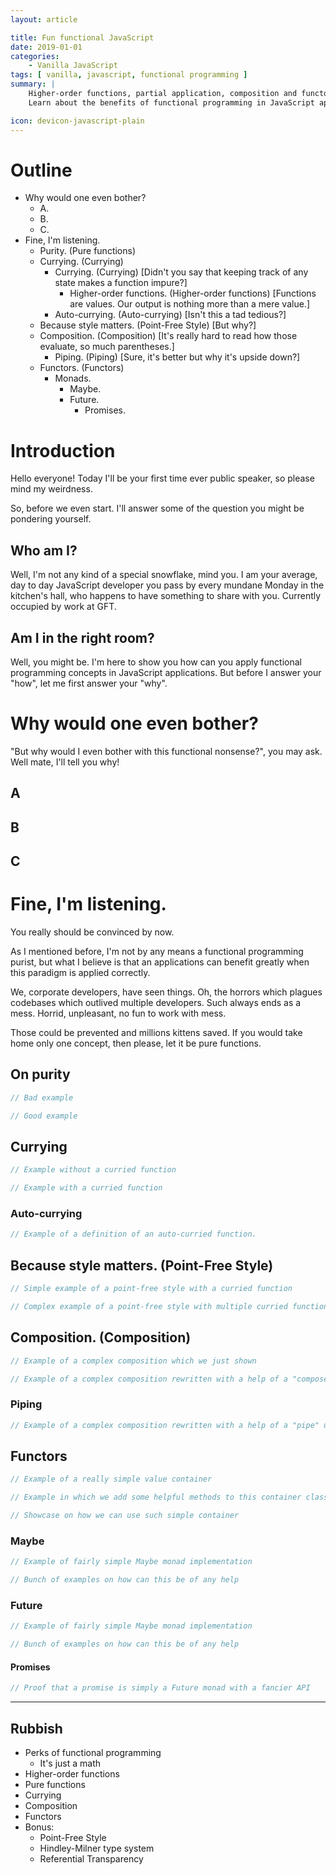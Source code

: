 ```yaml
---
layout: article

title: Fun functional JavaScript
date: 2019-01-01
categories:
    - Vanilla JavaScript
tags: [ vanilla, javascript, functional programming ]
summary: |
    Higher-order functions, partial application, composition and functors. Together we’ll put the category theory into practice.
    Learn about the benefits of functional programming in JavaScript applications through real life examples.

icon: devicon-javascript-plain
---
```



# Outline
- Why would one even bother?
    - A.
    - B.
    - C.
- Fine, I'm listening.
    - Purity. (Pure functions)
    - Currying. (Currying)
        - Currying. (Currying)
            [Didn't you say that keeping track of any state makes a function impure?]
            - Higher-order functions. (Higher-order functions)
                [Functions are values. Our output is nothing more than a mere value.]
        - Auto-currying. (Auto-currying)
            [Isn't this a tad tedious?]
    - Because style matters. (Point-Free Style)
        [But why?]
    - Composition. (Composition)
        [It's really hard to read how those evaluate, so much parentheses.]
        - Piping. (Piping)
            [Sure, it's better but why it's upside down?]
    - Functors. (Functors)
        - Monads.
            - Maybe.
            - Future.
                - Promises.



# Introduction
Hello everyone!
Today I'll be your first time ever public speaker, so please mind my weirdness.

So, before we even start.
I'll answer some of the question you might be pondering yourself.


## Who am I?
Well, I'm not any kind of a special snowflake, mind you.
I am your average, day to day JavaScript developer you pass by every mundane Monday in the kitchen's hall,
who happens to have something to share with you.
Currently occupied by work at GFT.


## Am I in the right room?
Well, you might be.
I'm here to show you how can you apply functional programming concepts in JavaScript applications.
But before I answer your "how", let me first answer your "why".





# Why would one even bother?
"But why would I even bother with this functional nonsense?", you may ask.
Well mate, I'll tell you why!

## A

## B

## C





# Fine, I'm listening.
You really should be convinced by now.

As I mentioned before, I'm not by any means a functional programming purist,
but what I believe is that an applications can benefit greatly when this paradigm is applied correctly.

We, corporate developers, have seen things.
Oh, the horrors which plagues codebases which outlived multiple developers.
Such always ends as a mess. Horrid, unpleasant, no fun to work with mess.

Those could be prevented and millions kittens saved.
If you would take home only one concept, then please, let it be pure functions.


## On purity
```javascript
// Bad example
```

```javascript
// Good example
```


## Currying
```javascript
// Example without a curried function
```

```javascript
// Example with a curried function
```

### Auto-currying
```javascript
// Example of a definition of an auto-curried function.
```

## Because style matters. (Point-Free Style)
```javascript
// Simple example of a point-free style with a curried function
```

```javascript
// Complex example of a point-free style with multiple curried functions
```

## Composition. (Composition)
```javascript
// Example of a complex composition which we just shown
```

```javascript
// Example of a complex composition rewritten with a help of a "compose" utility
```

### Piping
```javascript
// Example of a complex composition rewritten with a help of a "pipe" utility
```

## Functors
```javascript
// Example of a really simple value container
```

```javascript
// Example in which we add some helpful methods to this container class
```

```javascript
// Showcase on how we can use such simple container
```

### Maybe
```javascript
// Example of fairly simple Maybe monad implementation
```

```javascript
// Bunch of examples on how can this be of any help
```

### Future
```javascript
// Example of fairly simple Maybe monad implementation
```

```javascript
// Bunch of examples on how can this be of any help
```

#### Promises
```javascript
// Proof that a promise is simply a Future monad with a fancier API
```


---

## Rubbish
- Perks of functional programming
    - It's just a math
- Higher-order functions
- Pure functions
- Currying
- Composition
- Functors
- Bonus:
    - Point-Free Style
    - Hindley-Milner type system
    - Referential Transparency
